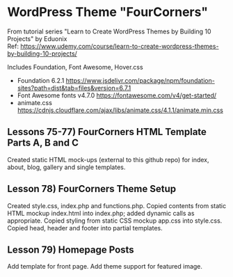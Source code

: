 # WordPress Theme "FourCorners"
From tutorial series "Learn to Create WordPress Themes by Building 10 Projects" by Eduonix  
Ref: https://www.udemy.com/course/learn-to-create-wordpress-themes-by-building-10-projects/

Includes Foundation, Font Awesome, Hover.css
* Foundation 6.2.1 https://www.jsdelivr.com/package/npm/foundation-sites?path=dist&tab=files&version=6.7.1
* Font Awesome fonts v4.7.0 https://fontawesome.com/v4/get-started/
* animate.css https://cdnjs.cloudflare.com/ajax/libs/animate.css/4.1.1/animate.min.css

## Lessons 75-77) FourCorners HTML Template Parts A, B and C 
Created static HTML mock-ups (external to this github repo) for index, about, blog, gallery and single templates.

## Lesson 78) FourCorners Theme Setup
Created style.css, index.php and functions.php.
Copied contents from static HTML mockup index.html into index.php;
added dynamic calls as appropriate.
Copied styling from static CSS mockup app.css into style.css.
Copied head, header and footer into partial templates.


## Lesson 79) Homepage Posts
Add template for front page.  Add theme support for featured image.


